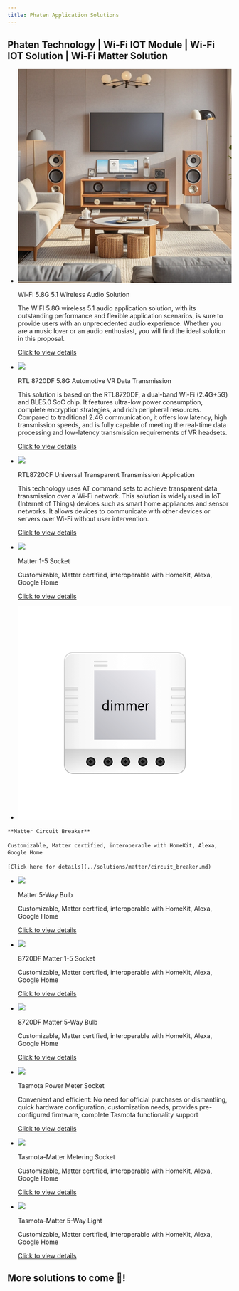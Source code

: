 ```yaml
---
title: Phaten Application Solutions
---
```


## Phaten Technology | Wi-Fi IOT Module | Wi-Fi IOT Solution | Wi-Fi Matter Solution

<div class="grid cards" markdown>

-   ![](/assets/images/fangan-tu/AU316.png)

    Wi-Fi 5.8G 5.1 Wireless Audio Solution

    The WIFI 5.8G wireless 5.1 audio application solution, with its outstanding performance and flexible application scenarios, is sure to provide users with an unprecedented audio experience. Whether you are a music lover or an audio enthusiast, you will find the ideal solution in this proposal.

    [Click to view details](../solutions/speaker/index.md)

-   ![](/assets/images/fangan-tu/car_vr.jpg)

    RTL 8720DF 5.8G Automotive VR Data Transmission

    This solution is based on the RTL8720DF, a dual-band Wi-Fi (2.4G+5G) and BLE5.0 SoC chip. It features ultra-low power consumption, complete encryption strategies, and rich peripheral resources. Compared to traditional 2.4G communication, it offers low latency, high transmission speeds, and is fully capable of meeting the real-time data processing and low-latency transmission requirements of VR headsets.

    [Click to view details](../solutions/8720df/vr_glasses_solution.md)

-   ![](../assets/images/fangan-tu/wifi_transmission.jpg)

    RTL8720CF Universal Transparent Transmission Application

    This technology uses AT command sets to achieve transparent data transmission over a Wi-Fi network. This solution is widely used in IoT (Internet of Things) devices such as smart home appliances and sensor networks. It allows devices to communicate with other devices or servers over Wi-Fi without user intervention.

    [Click to view details](../solutions/8720cf/rtl8720cf_solution.md)

-   ![](/assets/images/fangan-tu/socket2.jpg)

    Matter 1-5 Socket

    Customizable, Matter certified, interoperable with HomeKit, Alexa, Google Home

    [Click to view details](../solutions/matter/socket1_5.md)

-    ![](/assets/images/fangan-tu/通断器.jpg)
    
    **Matter Circuit Breaker**
    
    Customizable, Matter certified, interoperable with HomeKit, Alexa, Google Home
    
    [Click here for details](../solutions/matter/circuit_breaker.md)

-   ![](/assets/images/matter/5_bulb.png)

    Matter 5-Way Bulb

    Customizable, Matter certified, interoperable with HomeKit, Alexa, Google Home

    [Click to view details](../solutions/matter/rgbcw_light.md)


-   ![](/assets/images/fangan-tu/socket3.jpg)

    8720DF Matter 1-5 Socket

    Customizable, Matter certified, interoperable with HomeKit, Alexa, Google Home

    [Click to view details](../solutions/matter/8720df_matter_socket.md)

-   ![](/assets/images/matter/5_bulb.png)

    8720DF Matter 5-Way Bulb

    Customizable, Matter certified, interoperable with HomeKit, Alexa, Google Home

    [Click to view details](../solutions/matter/8720df_matter_light.md)

-   ![](/assets/images/fangan-tu/socket4.jpg)
    
    Tasmota Power Meter Socket

    Convenient and efficient: No need for official purchases or dismantling, quick hardware configuration, customization needs, provides pre-configured firmware, complete Tasmota functionality support

    [Click to view details](../solutions/tasmota/socket.md)

-   ![](/assets/images/fangan-tu/socket3.jpg)
    
    Tasmota-Matter Metering Socket

    Customizable, Matter certified, interoperable with HomeKit, Alexa, Google Home

    [Click to view details](../solutions/tasmota/tasmota-matter.md)

-   ![](/assets/images/matter/5_bulb.png)

    Tasmota-Matter 5-Way Light

    Customizable, Matter certified, interoperable with HomeKit, Alexa, Google Home

    [Click to view details](../solutions/tasmota/tasmota-matter-light.md)

</div>


## More solutions to come 🤩!